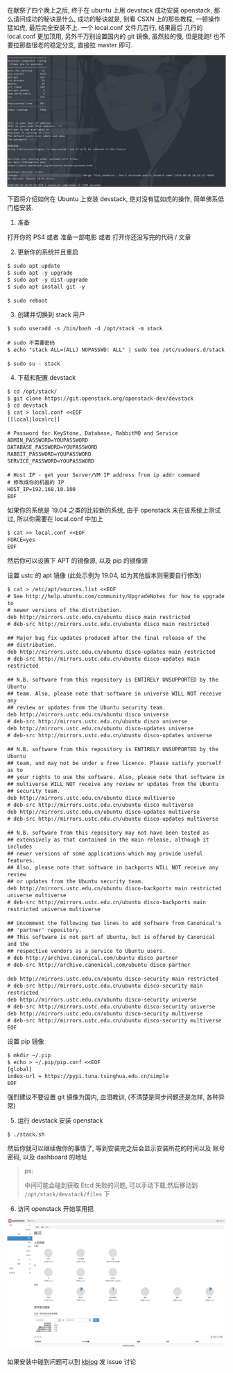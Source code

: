
在献祭了四个晚上之后, 终于在 ubuntu 上用 devstack 成功安装 openstack, 那么请问成功的秘诀是什么, 成功的秘诀就是, 别看 CSXN 上的那些教程, 一顿操作猛如虎, 最后完全安装不上. 一个 local.conf 文件几百行, 结果最后 几行的 local.conf 更加顶用, 另外千万别设置国内的 git 镜像, 虽然拉的慢, 但是能跑! 也不要拉那些很老的稳定分支, 直接拉 master 即可.

![](https://raw.githubusercontent.com/Kuri-su/KBlog/master/assets/gists/openstack/openstack_success_v.png)

下面将介绍如何在 Ubuntu 上安装 devstack, 绝对没有猛如虎的操作, 简单佛系低门槛安装.

1. 准备

打开你的 PS4 或者 准备一部电影 或者 打开你还没写完的代码 / 文章

2. 更新你的系统并且重启

```shell
$ sudo apt update
$ sudo apt -y upgrade
$ sudo apt -y dist-upgrade
$ sudo apt install git -y

$ sudo reboot
```

3. 创建并切换到 stack 用户

```shell
$ sudo useradd -s /bin/bash -d /opt/stack -m stack

# sudo 不需要密码
$ echo "stack ALL=(ALL) NOPASSWD: ALL" | sudo tee /etc/sudoers.d/stack

$ sudo su - stack
```

4. 下载和配置 devstack

```shell
$ cd /opt/stack/
$ git clone https://git.openstack.org/openstack-dev/devstack
$ cd devstack
$ cat > local.conf <<EOF
[[local|localrc]]

# Password for KeyStone, Database, RabbitMQ and Service
ADMIN_PASSWORD=YOUPASSWORD
DATABASE_PASSWORD=YOUPASSWORD
RABBIT_PASSWORD=YOUPASSWORD
SERVICE_PASSWORD=YOUPASSWORD

# Host IP - get your Server/VM IP address from ip addr command
# 修改成你的机器的 IP
HOST_IP=192.168.10.100
EOF
```

如果你的系统是 19.04 之类的比较新的系统, 由于 openstack 未在该系统上测试过, 所以你需要在 local.conf 中加上

```shell
$ cat >> local.conf <<EOF
FORCE=yes
EOF
```

然后你可以设置下 APT 的镜像源, 以及 pip 的镜像源

设置 ustc 的 apt 镜像 (此处示例为 19.04, 如为其他版本则需要自行修改)

```shell
$ cat > /etc/apt/sources.list <<EOF
# See http://help.ubuntu.com/community/UpgradeNotes for how to upgrade to
# newer versions of the distribution.
deb http://mirrors.ustc.edu.cn/ubuntu disco main restricted
# deb-src http://mirrors.ustc.edu.cn/ubuntu disco main restricted

## Major bug fix updates produced after the final release of the
## distribution.
deb http://mirrors.ustc.edu.cn/ubuntu disco-updates main restricted
# deb-src http://mirrors.ustc.edu.cn/ubuntu disco-updates main restricted

## N.B. software from this repository is ENTIRELY UNSUPPORTED by the Ubuntu
## team. Also, please note that software in universe WILL NOT receive any
## review or updates from the Ubuntu security team.
deb http://mirrors.ustc.edu.cn/ubuntu disco universe
# deb-src http://mirrors.ustc.edu.cn/ubuntu disco universe
deb http://mirrors.ustc.edu.cn/ubuntu disco-updates universe
# deb-src http://mirrors.ustc.edu.cn/ubuntu disco-updates universe

## N.B. software from this repository is ENTIRELY UNSUPPORTED by the Ubuntu
## team, and may not be under a free licence. Please satisfy yourself as to
## your rights to use the software. Also, please note that software in
## multiverse WILL NOT receive any review or updates from the Ubuntu
## security team.
deb http://mirrors.ustc.edu.cn/ubuntu disco multiverse
# deb-src http://mirrors.ustc.edu.cn/ubuntu disco multiverse
deb http://mirrors.ustc.edu.cn/ubuntu disco-updates multiverse
# deb-src http://mirrors.ustc.edu.cn/ubuntu disco-updates multiverse

## N.B. software from this repository may not have been tested as
## extensively as that contained in the main release, although it includes
## newer versions of some applications which may provide useful features.
## Also, please note that software in backports WILL NOT receive any review
## or updates from the Ubuntu security team.
deb http://mirrors.ustc.edu.cn/ubuntu disco-backports main restricted universe multiverse
# deb-src http://mirrors.ustc.edu.cn/ubuntu disco-backports main restricted universe multiverse

## Uncomment the following two lines to add software from Canonical's
## 'partner' repository.
## This software is not part of Ubuntu, but is offered by Canonical and the
## respective vendors as a service to Ubuntu users.
# deb http://archive.canonical.com/ubuntu disco partner
# deb-src http://archive.canonical.com/ubuntu disco partner

deb http://mirrors.ustc.edu.cn/ubuntu disco-security main restricted
# deb-src http://mirrors.ustc.edu.cn/ubuntu disco-security main restricted
deb http://mirrors.ustc.edu.cn/ubuntu disco-security universe
# deb-src http://mirrors.ustc.edu.cn/ubuntu disco-security universe
deb http://mirrors.ustc.edu.cn/ubuntu disco-security multiverse
# deb-src http://mirrors.ustc.edu.cn/ubuntu disco-security multiverse
EOF
```

设置 pip 镜像

```shell
$ mkdir ~/.pip 
$ echo > ~/.pip/pip.conf <<EOF
[global]
index-url = https://pypi.tuna.tsinghua.edu.cn/simple
EOF
```

强烈建议不要设置 git 镜像为国内, 血泪教训, (不清楚是同步问题还是怎样, 各种异常)

5. 运行 devstack 安装 openstack

```shell
$ ./stack.sh
```

然后你就可以继续做你的事情了, 等到安装完之后会显示安装所花的时间以及 账号密码, 以及 dashboard 的地址

> ps: 
>
> 中间可能会碰到获取 Etcd 失败的问题, 可以手动下载,然后移动到 `/opt/stack/devstack/files` 下

6. 访问 openstack 开始享用把
   
![](https://raw.githubusercontent.com/Kuri-su/KBlog/master/assets/gists/openstack/openstack_dashboard_v.jpg)


如果安装中碰到问题可以到 [kblog](https://github.com/Kuri-su/KBlog) 发 issue 讨论